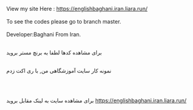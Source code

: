 View my site Here : https://englishbaghani.iran.liara.run/
<br>
</br>
To see the codes please go to branch master.
<br>
</br>
Developer:Baghani From Iran.
<br>
</br>


برای مشاهده کدها لطفا به برنچ مستر بروید
<br>
</br>

نمونه کار سایت آموزشگاهی من,  با ری اکت زدم

<br>
</br>


برای مشاهده سایت به لینک مقابل بروید   https://englishbaghani.iran.liara.run/

  
